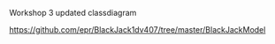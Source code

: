 Workshop 3 updated classdiagram 

https://github.com/epr/BlackJack1dv407/tree/master/BlackJackModel
